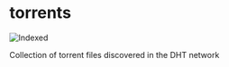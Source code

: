 torrents 
========
![Indexed](https://img.shields.io/badge/indexed-126643-blue)

Collection of torrent files discovered in the DHT network
